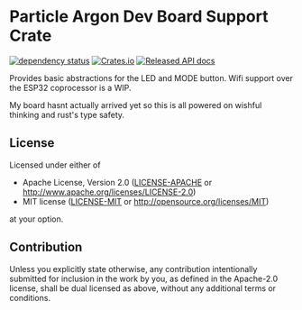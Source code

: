 # Particle Argon Dev Board Support Crate
[![dependency status](https://deps.rs/repo/github/rukai/particle-argon/status.svg)](https://deps.rs/repo/github/rukai/particle-argon)
[![Crates.io](https://img.shields.io/crates/v/particle-argon.svg)](https://crates.io/crates/particle-argon)
[![Released API docs](https://docs.rs/particle-argon/badge.svg)](https://docs.rs/particle-argon)

Provides basic abstractions for the LED and MODE button.
Wifi support over the ESP32 coprocessor is a WIP.

My board hasnt actually arrived yet so this is all powered on wishful thinking and rust's type safety.

## License

Licensed under either of

- Apache License, Version 2.0 ([LICENSE-APACHE](LICENSE-APACHE) or
  http://www.apache.org/licenses/LICENSE-2.0)
- MIT license ([LICENSE-MIT](LICENSE-MIT) or http://opensource.org/licenses/MIT)

at your option.

## Contribution

Unless you explicitly state otherwise, any contribution intentionally submitted
for inclusion in the work by you, as defined in the Apache-2.0 license, shall be
dual licensed as above, without any additional terms or conditions.
